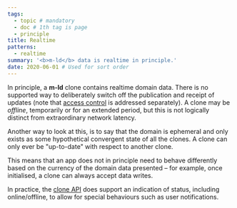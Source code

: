 ```yaml
---
tags:
  - topic # mandatory
  - doc # 1th tag is page
  - principle
title: Realtime
patterns:
  - realtime
summary: '<b>m-ld</b> data is realtime in principle.'
date: 2020-06-01 # Used for sort order
---
```

In principle, a **m-ld** clone contains realtime domain data. There is no
supported way to deliberately switch off the publication and receipt of updates
(note that [access&nbsp;control](/doc/#security) is addressed separately).
A clone may be *offline*, temporarily or for an extended period, but this is not
logically distinct from extraordinary network latency.

Another way to look at this, is to say that the domain is ephemeral and only
exists as some hypothetical convergent state of all the clones. A clone can only
ever be "up-to-date" with respect to another clone.

This means that an app does not in principle need to behave differently based on
the currency of the domain data presented – for example, once initialised, a
clone can always accept data writes.

In practice, the [clone&nbsp;API](https://spec.m-ld.org/#clone-api) does support an
indication of status, including online/offline, to allow for special behaviours
such as user notifications.